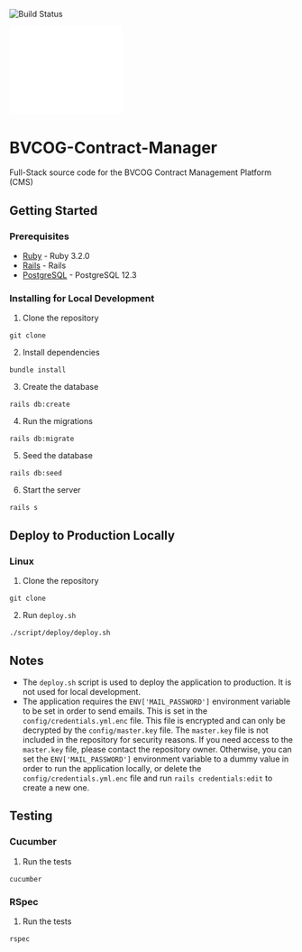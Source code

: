 <!-- Github Actions Build Status -->
![Build Status](https://github.com/BVCOG-Contract-Management/BVGOG-Contract-Manager/actions/workflows/ruby.yml/badge.svg)

<img src="./app/assets/images/bvcog-logo.png" alt="BVCOG Logo" width="200"/>

# BVCOG-Contract-Manager
Full-Stack source code for the BVCOG Contract Management Platform (CMS)

## Getting Started
### Prerequisites
* [Ruby](https://www.ruby-lang.org/en/downloads/) - Ruby 3.2.0
* [Rails](https://rubyonrails.org/) - Rails
* [PostgreSQL](https://www.postgresql.org/) - PostgreSQL 12.3

### Installing for Local Development
1. Clone the repository
```
git clone
```
2. Install dependencies
```
bundle install
```
3. Create the database
```
rails db:create
```
4. Run the migrations
```
rails db:migrate
```
5. Seed the database
```
rails db:seed
```
6. Start the server
```
rails s
```

## Deploy to Production Locally
### Linux
1. Clone the repository
```
git clone
```
2. Run `deploy.sh`
```
./script/deploy/deploy.sh
```

## Notes
* The `deploy.sh` script is used to deploy the application to production. It is not used for local development.
* The application requires the `ENV['MAIL_PASSWORD']` environment variable to be set in order to send emails. This is set in the `config/credentials.yml.enc` file. This file is encrypted and can only be decrypted by the `config/master.key` file. The `master.key` file is not included in the repository for security reasons. If you need access to the `master.key` file, please contact the repository owner. Otherwise, you can set the `ENV['MAIL_PASSWORD']` environment variable to a dummy value in order to run the application locally, or delete the `config/credentials.yml.enc` file and run `rails credentials:edit` to create a new one.

## Testing
### Cucumber
1. Run the tests
```
cucumber
```
### RSpec
1. Run the tests
```
rspec
```